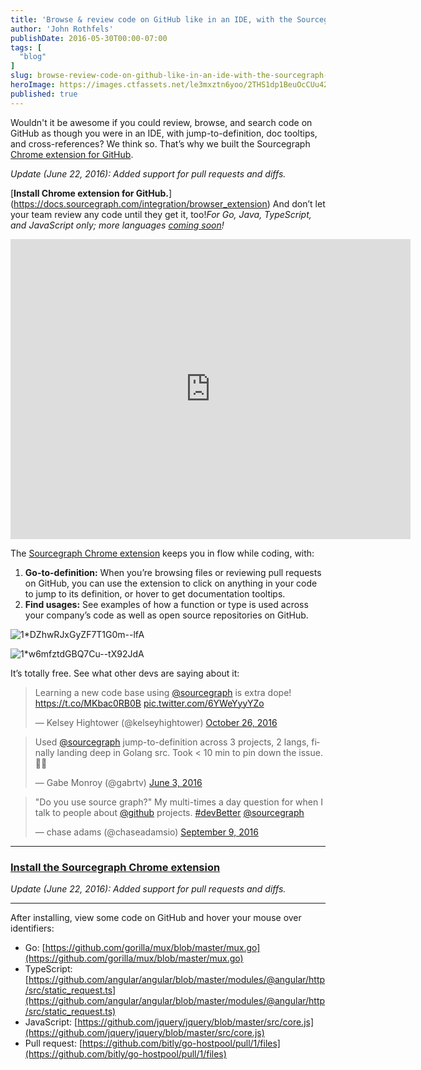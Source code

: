 ```yaml
---
title: 'Browse & review code on GitHub like in an IDE, with the Sourcegraph Chrome extension'
author: 'John Rothfels'
publishDate: 2016-05-30T00:00-07:00
tags: [
  "blog"
]
slug: browse-review-code-on-github-like-in-an-ide-with-the-sourcegraph-chrome-extension
heroImage: https://images.ctfassets.net/le3mxztn6yoo/2THS1dp1BeuOcCUu42QqGO/b513955b9070cc33abc348d9de2fd3d3/1_DZhwRJxGyZF7T1G0m--lfA.png
published: true
---
```




Wouldn't it be awesome if you could review, browse, and search code on GitHub as though you were in an IDE, with jump-to-definition, doc tooltips, and cross-references? We think so. That’s why we built the Sourcegraph [Chrome extension for GitHub](https://docs.sourcegraph.com/integration/browser_extension).

_Update (June 22, 2016): Added support for pull requests and diffs._

[**Install Chrome extension for GitHub.**] (https://docs.sourcegraph.com/integration/browser_extension) And don’t let your team review any code until they get it, too!_For Go, Java, TypeScript, and JavaScript only; more languages_ [_coming soon_](https://sourcegraph.com/beta)_!_

<iframe width="640" height="480" src="https://www.youtube-nocookie.com/embed/hIs4QtuM1Ig"frameBorder="0"allowFullScreen></iframe>

The [Sourcegraph Chrome extension](https://docs.sourcegraph.com/integration/browser_extension) keeps you in flow while coding, with:

1.  **Go-to-definition:** When you’re browsing files or reviewing pull requests on GitHub, you can use the extension to click on anything in your code to jump to its definition, or hover to get documentation tooltips.
2.  **Find usages:** See examples of how a function or type is used across your company’s code as well as open source repositories on GitHub.

![1*DZhwRJxGyZF7T1G0m--lfA](//images.contentful.com/le3mxztn6yoo/2THS1dp1BeuOcCUu42QqGO/b513955b9070cc33abc348d9de2fd3d3/1_DZhwRJxGyZF7T1G0m--lfA.png)

![1*w6mfztdGBQ7Cu--tX92JdA](//images.contentful.com/le3mxztn6yoo/1ZtyDbLroc28wuS6smqUqi/17a1a63e088ac2555fcc1d04a5b6acdf/1_w6mfztdGBQ7Cu--tX92JdA.png)

It’s totally free. See what other devs are saying about it:

<blockquote className="twitter-tweet" data-lang="en"><p lang="en" dir="ltr">Learning a new code base using <a href="https://twitter.com/sourcegraph">@sourcegraph</a> is extra dope! <a href="https://t.co/MKbac0RB0B">https://t.co/MKbac0RB0B</a> <a href="https://t.co/6YWeYyyYZo">pic.twitter.com/6YWeYyyYZo</a></p>&mdash; Kelsey Hightower (@kelseyhightower) <a href="https://twitter.com/kelseyhightower/status/791084672797122561">October 26, 2016</a></blockquote>

<blockquote className="twitter-tweet" data-lang="en"><p lang="en" dir="ltr">Used <a href="https://twitter.com/sourcegraph">@sourcegraph</a> jump-to-definition across 3 projects, 2 langs, finally landing deep in Golang src. Took &lt; 10 min to pin down the issue. 💪🏼</p>&mdash; Gabe Monroy (@gabrtv) <a href="https://twitter.com/gabrtv/status/738861622882508801">June 3, 2016</a></blockquote>

<blockquote className="twitter-tweet" data-lang="en"><p lang="en" dir="ltr">&quot;Do you use source graph?&quot; My multi-times a day question for when I talk to people about <a href="https://twitter.com/github">@github</a> projects. <a href="https://twitter.com/hashtag/devBetter?src=hash">#devBetter</a> <a href="https://twitter.com/sourcegraph">@sourcegraph</a></p>&mdash; chase adams (@chaseadamsio) <a href="https://twitter.com/chaseadamsio/status/774284535655653376">September 9, 2016</a></blockquote>

* * *

### [**Install the Sourcegraph Chrome extension**](https://docs.sourcegraph.com/integration/browser_extension)

_Update (June 22, 2016): Added support for pull requests and diffs._

* * *

After installing, view some code on GitHub and hover your mouse over identifiers:

*   Go: [https://github.com/gorilla/mux/blob/master/mux.go](https://github.com/gorilla/mux/blob/master/mux.go)
*   TypeScript: [https://github.com/angular/angular/blob/master/modules/@angular/http/src/static_request.ts](https://github.com/angular/angular/blob/master/modules/@angular/http/src/static_request.ts)
*   JavaScript: [https://github.com/jquery/jquery/blob/master/src/core.js](https://github.com/jquery/jquery/blob/master/src/core.js)
*   Pull request: [https://github.com/bitly/go-hostpool/pull/1/files](https://github.com/bitly/go-hostpool/pull/1/files)

<script async src="//platform.twitter.com/widgets.js" charset="utf-8"></script>
